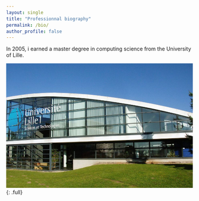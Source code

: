 ```yaml
---
layout: single
title: "Professionnal biography"
permalink: /bio/
author_profile: false
---
```


In 2005, i earned a master degree in computing science from the University of Lille.

![full](/assets/images/bio/universite_lille.jpg){: .full}

